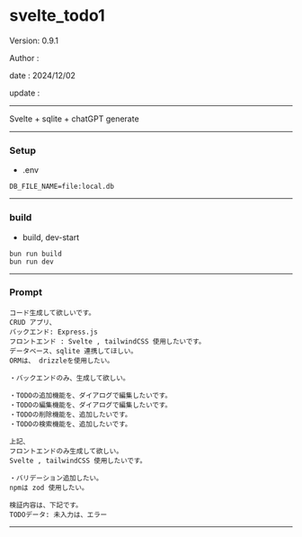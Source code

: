﻿# svelte_todo1

 Version: 0.9.1

 Author :
 
 date : 2024/12/02

 update :

***

Svelte + sqlite + chatGPT generate

***
### Setup

* .env

```
DB_FILE_NAME=file:local.db
```
***
### build

* build, dev-start

```
bun run build
bun run dev
```

***
### Prompt

```
コード生成して欲しいです。
CRUD アプリ、
バックエンド: Express.js
フロントエンド : Svelte , tailwindCSS 使用したいです。
データベース、sqlite 連携してほしい。
ORMは、 drizzleを使用したい。

・バックエンドのみ、生成して欲しい。

・TODOの追加機能を、ダイアログで編集したいです。
・TODOの編集機能を、ダイアログで編集したいです。
・TODOの削除機能を、追加したいです。
・TODOの検索機能を、追加したいです。

```

```
上記、
フロントエンドのみ生成して欲しい。
Svelte , tailwindCSS 使用したいです。

・バリデーション追加したい。
npmは zod 使用したい。

検証内容は、下記です。
TODOデータ: 未入力は、エラー
```
***
